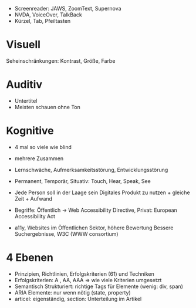 - Screenreader: JAWS, ZoomText, Supernova  
- NVDA, VoiceOver, TalkBack  
- Kürzel, Tab, Pfeiltasten   
# Visuell  
Seheinschränkungen: Kontrast, Größe, Farbe  
# Auditiv  
- Untertitel  
- Meisten schauen ohne Ton  
# Kognitive  
- 4 mal so viele wie blind   
- mehrere Zusammen   
- Lernschwäche, Aufmerksamkeitsstörung, Entwicklungsstörung

- Permanent, Temporär, Situativ: Touch, Hear, Speak, See  
- Jede Person soll in der Laage sein Digitales Produkt zu nutzen + gleiche Zeit + Aufwand

- Begriffe: Öffentlich -> Web Accessibility Directive, Privat: European Accessibility Act

- a11y, Websites im Öffentlichen Sektor, höhere Bewertung Bessere Suchergebnisse, W3C (WWW consortium)

# 4 Ebenen

- Prinzipien, Richtlinien, Erfolgskriterien (61) und Techniken  
- Erfolgskriterien: A , AA, AAA => wie viele Kriterien umgesetzt   
- Semantisch Strukturiert: richtige Tags für Elemente (wenig: div, span)  
- ARIA Elemente: nur wenn nötig (state, property)  
- articel: eigenständig, section: Unterteilung im Artikel